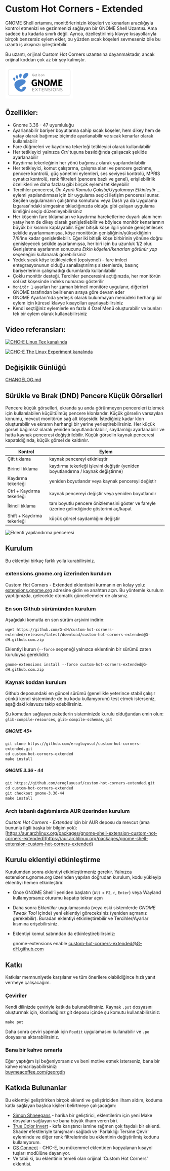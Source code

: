 # Custom Hot Corners - Extended

GNOME Shell ortamını, monitörlerinizin köşeleri ve kenarları aracılığıyla kontrol etmenizi ve gezinmenizi sağlayan bir GNOME Shell Uzantısı. Ama sadece bu kadarla sınırlı değil. Ayrıca, özelleştirilmiş klavye kısayollarıyla birçok benzersiz eylem ekler, bu yüzden sıcak köşeleri sevmeseniz bile bu uzantı iş akışınızı iyileştirebilir.

Bu uzantı, orijinal Custom Hot Corners uzantısına dayanmaktadır, ancak orijinal koddan çok az bir şey kalmıştır.

[<img alt="" height="100" src="https://raw.githubusercontent.com/andyholmes/gnome-shell-extensions-badge/master/get-it-on-ego.svg?sanitize=true">](https://extensions.gnome.org/extension/4167/custom-hot-corners-extended/)


## Özellikler:
- Gnome 3.36 - 47 uyumluluğu
- Ayarlanabilir bariyer boyutlarına sahip sıcak köşeler, hem dikey hem de yatay olarak bağımsız biçimde ayarlanabilir ve sıcak kenarlar olarak kullanılabilir
- Fare düğmeleri ve kaydırma tekerleği tetikleyici olarak kullanılabilir
- Her tetikleyici yalnızca *Ctrl* tuşuna basıldığında çalışacak şekilde ayarlanabilir
- Kaydırma tekerleğinin her yönü bağımsız olarak yapılandırılabilir
- Her tetikleyici, komut çalıştırma, çalışma alanı ve pencere gezinme, pencere kontrolü, güç yönetimi eylemleri, ses seviyesi kontrolü, MPRIS oynatıcı kontrolü, renk filtreleri (pencere bazlı ve genel), erişilebilirlik özellikleri ve daha fazlası gibi birçok eylemi tetikleyebilir
- Tercihler penceresi, *Ön Ayarlı Komutu Çalıştır/Uygulamayı Etkinleştir ...* eylemi yapılandırması için bir uygulama seçici iletişim penceresi sunar. Seçilen uygulamanın çalıştırma komutunu veya Dash ya da Uygulama Izgarası'ndaki simgesine tıkladığınızda olduğu gibi çalışan uygulama kimliğini seçip düzenleyebilirsiniz
- Her köşenin fare tıklamaları ve kaydırma hareketlerine duyarlı alanı hem yatay hem de dikey olarak genişletilebilir ve böylece monitör kenarlarının büyük bir kısmını kaplayabilir. Eğer bitişik köşe ilgili yönde genişletilecek şekilde ayarlanmamışsa, köşe monitörün genişliğinin/yüksekliğinin 7/8'ine kadar genişletilebilir. Eğer iki bitişik köşe birbirinin yönüne doğru genişleyecek şekilde ayarlanmışsa, her biri için bu uzunluk 1/2 olur. Genişletme ayarlarının sonucunu *Etkin köşeleri/kenarları görünür yap* seçeneğini kullanarak görebilirsiniz
- Yedek sıcak köşe tetikleyicileri (opsiyonel) - fare imleci entegrasyonunun olduğu sanallaştırılmış sistemlerde, basınç bariyerlerinin çalışmadığı durumlarda kullanılabilir
- Çoklu monitör desteği. Tercihler penceresini açtığınızda, her monitörün sol üst köşesinde indeks numarası gösterilir
- `Monitör 1` ayarları her zaman birincil monitöre uygulanır, diğerleri GNOME tarafından belirlenen sıraya göre devam eder
- GNOME Ayarları'nda yerleşik olarak bulunmayan menüdeki herhangi bir eylem için küresel klavye kısayolları ayarlayabilirsiniz
- Kendi seçtiğiniz eylemlerle en fazla 4 Özel Menü oluşturabilir ve bunları tek bir eylem olarak kullanabilirsiniz


## Video referansları:

[![CHC-E Linux Tex kanalında](readme-src/CHC-E-Linux-Tex.png)](https://www.youtube.com/watch?v=ayvE_qw0YLk&t=613s)

[![CHC-E The Linux Experiment kanalında](readme-src/CHC-E-The-Linux-Experiment.png)](https://www.youtube.com/watch?v=KtjYPMCvQ7Y&t=519s)


## Değişiklik Günlüğü

[CHANGELOG.md](CHANGELOG.md)

## Sürükle ve Bırak (DND) Pencere Küçük Görselleri

Pencere küçük görselleri, ekranda şu anda görünmeyen pencereleri izlemek için kullanılabilen küçültülmüş pencere klonlarıdır. Küçük görselin varsayılan konumu, mevcut monitörün sağ alt köşesidir. İstediğiniz kadar klon oluşturabilir ve ekranın herhangi bir yerine yerleştirebilirsiniz. Her küçük görsel bağımsız olarak yeniden boyutlandırılabilir, saydamlığı ayarlanabilir ve hatta kaynak penceresi değiştirilebilir. Küçük görselin kaynak penceresi kapatıldığında, küçük görsel de kaldırılır.

| Kontrol | Eylem |
| ------- | ----- |
| Çift tıklama         | kaynak pencereyi etkinleştir |
| Birincil tıklama     | kaydırma tekerleği işlevini değiştir (yeniden boyutlandırma / kaynak değiştirme) |
| Kaydırma tekerleği   | yeniden boyutlandır veya kaynak pencereyi değiştir |
| Ctrl + Kaydırma tekerleği | kaynak pencereyi değiştir veya yeniden boyutlandır |
| İkincil tıklama      | tam boyutlu pencere önizlemesini göster ve fareyle üzerine gelindiğinde gösterimi aç/kapat |
| Shift + Kaydırma tekerleği | küçük görsel saydamlığını değiştir |

![Eklenti yapılandırma penceresi](screenshot.png)


## Kurulum

Bu eklentiyi birkaç farklı yolla kurabilirsiniz.

### extensions.gnome.org üzerinden kurulum

Custom Hot Corners - Extended eklentisini kurmanın en kolay yolu: [extensions.gnome.org](https://extensions.gnome.org/extension/4167/custom-hot-corners-extended/) adresine gidin ve anahtarı açın. Bu yöntemle kurulum yaptığınızda, gelecekte otomatik güncellemeler de alırsınız.

### En son Github sürümünden kurulum

Aşağıdaki komutla en son sürüm arşivini indirin:

    wget https://github.com/G-dH/custom-hot-corners-extended/releases/latest/download/custom-hot-corners-extended@G-dH.github.com.zip

Eklentiyi kurun (`--force` seçeneği yalnızca eklentinin bir sürümü zaten kuruluysa gereklidir):

    gnome-extensions install --force custom-hot-corners-extended@G-dH.github.com.zip

### Kaynak koddan kurulum

Github deposundaki en güncel sürümü (genellikle yeterince stabil çalışır çünkü kendi sistemimde de bu kodu kullanıyorum) test etmek isterseniz, aşağıdaki kılavuzu takip edebilirsiniz.

Şu komutları sağlayan paketlerin sisteminizde kurulu olduğundan emin olun: `glib-compile-resources`, `glib-compile-schemas`, `git`

##### GNOME 45+

    git clone https://github.com/erogluyusuf/custom-hot-corners-extended.git
    cd custom-hot-corners-extended
    make install

##### GNOME 3.36 - 44

    git https://github.com/erogluyusuf/custom-hot-corners-extended.git
    cd custom-hot-corners-extended
    git checkout gnome-3.36-44
    make install


### Arch tabanlı dağıtımlarda AUR üzerinden kurulum

*Custom Hot Corners - Extended* için bir AUR deposu da mevcut (ama bununla ilgili başka bir bilgim yok):  
[https://aur.archlinux.org/packages/gnome-shell-extension-custom-hot-corners-extended](https://aur.archlinux.org/packages/gnome-shell-extension-custom-hot-corners-extended)

## Kurulu eklentiyi etkinleştirme

Kurulumdan sonra eklentiyi etkinleştirmeniz gerekir. Yalnızca extensions.gnome.org üzerinden yapılan doğrudan kurulum, kodu yükleyip eklentiyi hemen etkinleştirir.

- Önce GNOME Shell’i yeniden başlatın (`Alt` + `F2`, `r`, `Enter`) veya Wayland kullanıyorsanız oturumu kapatıp tekrar açın
- Daha sonra *Eklentiler* uygulamasında (veya eski sistemlerde *GNOME Tweak Tool* içinde) yeni eklentiyi göreceksiniz (yeniden açmanız gerekebilir). Buradan eklentiyi etkinleştirebilir ve Tercihler/Ayarlar kısmına erişebilirsiniz.
- Eklentiyi komut satırından da etkinleştirebilirsiniz:

    gnome-extensions enable custom-hot-corners-extended@G-dH.github.com

## Katkı

Katkılar memnuniyetle karşılanır ve tüm önerilere olabildiğince hızlı yanıt vermeye çalışacağım.

### Çeviriler

Kendi dilinizde çeviriyle katkıda bulunabilirsiniz. Kaynak `.pot` dosyasını oluşturmak için, klonladığınız git deposu içinde şu komutu kullanabilirsiniz:

    make pot

Daha sonra çeviri yapmak için `Poedit` uygulamasını kullanabilir ve `.po` dosyasına aktarabilirsiniz.

### Bana bir kahve ısmarla

Eğer yaptığım işi beğeniyorsanız ve beni motive etmek isterseniz, bana bir kahve ısmarlayabilirsiniz:  
[buymeacoffee.com/georgdh](https://buymeacoffee.com/georgdh)

## Katkıda Bulunanlar

Bu eklentiyi geliştirirken birçok eklenti ve geliştiriciden ilham aldım, koduma katkı sağlayan başlıca kişileri belirtmeye çalışacağım:
- [Simon Shneegans](https://schneegans.github.io/) - harika bir geliştirici, eklentilerim için yeni Make dosyaları sağlayan ve bana büyük ilham veren biri.
- [True Color Invert](https://github.com/jackkenney/gnome-true-color-invert) - kafa karıştırıcı ismine rağmen çok faydalı bir eklenti. Shader efektleriyle tanışmamı sağladı ve 'Parlaklığı Tersine Çevir' eyleminde ve diğer renk filtrelerinde bu eklentinin değiştirilmiş kodunu kullanıyorum.
- [GS Connect](https://github.com/GSConnect/gnome-shell-extension-gsconnect/wiki) - CHC-E, bu mükemmel eklentiden kopyalanan kısayol tuşları modülüne dayanıyor.
- Ve tabii ki, bu eklentinin temeli olan orijinal 'Custom Hot Corners' eklentisi.
